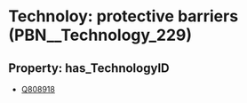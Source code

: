 # Technoloy: __protective barriers__ (PBN__Technology_229)

## Property: has_TechnologyID

* [Q808918](Q808918)

